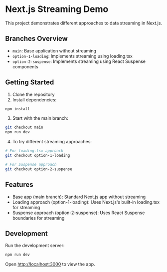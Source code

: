 # Next.js Streaming Demo

This project demonstrates different approaches to data streaming in Next.js.

## Branches Overview

- `main`: Base application without streaming
- `option-1-loading`: Implements streaming using loading.tsx
- `option-2-suspense`: Implements streaming using React Suspense components

## Getting Started

1. Clone the repository
2. Install dependencies:

```bash
npm install
```

3. Start with the main branch:

```bash
git checkout main
npm run dev
```

4. To try different streaming approaches:

```bash
# For loading.tsx approach
git checkout option-1-loading

# For Suspense approach
git checkout option-2-suspense
```

## Features

- Base app (main branch): Standard Next.js app without streaming
- Loading approach (option-1-loading): Uses Next.js's built-in loading.tsx for streaming
- Suspense approach (option-2-suspense): Uses React Suspense boundaries for streaming

## Development

Run the development server:

```bash
npm run dev
```

Open [http://localhost:3000](http://localhost:3000) to view the app.
